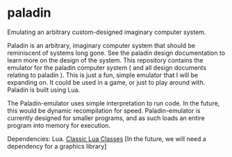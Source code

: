 # paladin
Emulating an arbitrary custom-designed imaginary computer system.

Paladin is an arbitrary, imaginary computer system that should be reminiscent of systems long gone. See the paladin design documentation to learn more on the design of the system.
This repository contains the emulator for the paladin computer system ( and all design documents relating to paladin ). This is just a fun, simple emulator that I will be expanding on. It could be used in a game, or just to play around with. Paladin is built using Lua.

The Paladin-emulator uses simple interpretation to run code. In the future, this would be dynamic recompilation for speed. Paladin-emulator is currently designed for smaller programs, and as such loads an entire program into memory for execution.

Dependencies:
Lua.
[Classic Lua Classes](https://github.com/rxi/classic)
[In the future, we will need a dependency for a graphics library]
